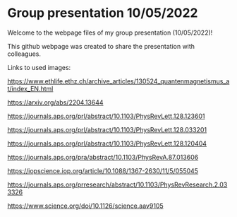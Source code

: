 # Group presentation 10/05/2022

Welcome to the webpage files of my group presentation (10/05/2022)!

This github webpage was created to share the presentation with colleagues.

Links to used images:

https://www.ethlife.ethz.ch/archive_articles/130524_quantenmagnetismus_at/index_EN.html

https://arxiv.org/abs/2204.13644

https://journals.aps.org/prl/abstract/10.1103/PhysRevLett.128.123601

https://journals.aps.org/prl/abstract/10.1103/PhysRevLett.128.033201

https://journals.aps.org/prl/abstract/10.1103/PhysRevLett.128.120404

https://journals.aps.org/pra/abstract/10.1103/PhysRevA.87.013606

https://iopscience.iop.org/article/10.1088/1367-2630/11/5/055045

https://journals.aps.org/prresearch/abstract/10.1103/PhysRevResearch.2.033326

https://www.science.org/doi/10.1126/science.aav9105
